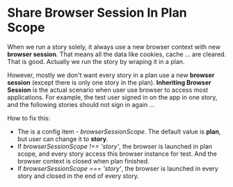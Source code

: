 # Share Browser Session In Plan Scope

When we run a story solely, it always use a new browser context with new **browser session**. That means all the data like cookies, cache ... are cleared. That is good. Actually we run the story by wraping it in a plan.

However, mostly we don't want every story in a plan use a new **browser session** (except there is only one story in the plan). **Inheriting Browser Session** is the actual scenario when user use browser to access most applications. For example, the test user signed in on the app in one story, and the following stories should not sign in again ...

How to fix this:

+ The is a config item - _browserSessionScope_. The default value is **plan**, but user can change it to **story**.
+ If _browserSessionScope !== 'story'_, the browser is launched in plan scope, and every story access this browser instance for test. And the browser context is closed when plan finished.
+ If _browserSessionScope === 'story'_, the browser is launched in every story and closed in the end of every story.


